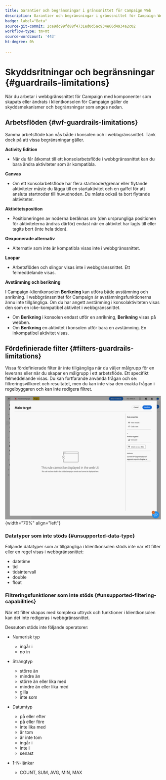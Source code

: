 ```yaml
---
title: Garantier och begränsningar i gränssnittet för Campaign Web
description: Garantier och begränsningar i gränssnittet för Campaign Web
badge: label="Beta"
source-git-commit: 2ce9dc99fd88f4731ed0d5ac934e66d4934a2c02
workflow-type: tm+mt
source-wordcount: '443'
ht-degree: 0%

---
```



# Skyddsritningar och begränsningar {#guardrails-limitations}

När du arbetar i webbgränssnittet för Campaign med komponenter som skapats eller ändrats i klientkonsolen för Campaign gäller de skyddsmekanismer och begränsningar som anges nedan.

## Arbetsflöden {#wf-guardrails-limitations}

Samma arbetsflöde kan nås både i konsolen och i webbgränssnittet. Tänk dock på att vissa begränsningar gäller.

**Activity Edition**

* När du får åtkomst till ett konsolarbetsflöde i webbgränssnittet kan du bara ändra aktiviteter som är kompatibla.

**Canvas**

* Om ett konsolarbetsflöde har flera startnoder/grenar eller flytande aktiviteter måste du lägga till en startaktivitet och en gaffel för att ansluta startnoder till huvudnoden. Du måste också ta bort flytande aktiviteter.

**Aktivitetsposition**

* Positioneringen av noderna beräknas om (den ursprungliga positionen för aktiviteterna ändras därför) endast när en aktivitet har lagts till eller tagits bort (inte hela tiden).

**Oexponerade alternativ**

* Alternativ som inte är kompatibla visas inte i webbgränssnittet.

**Loopar**

* Arbetsflöden och slingor visas inte i webbgränssnittet. Ett felmeddelande visas.

**Avstämning och berikning**

I Campaign-klientkonsolen **Berikning** kan utföra både avstämning och anrikning. I webbgränssnittet för Campaign är avstämningsfunktionerna ännu inte tillgängliga. Om du har angett avstämning i konsolaktiviteten visas den som en icke-kompatibel aktivitet i webbgränssnittet.

* Om **Berikning** i konsolen endast utför en anrikning, **Berikning** visas på webben.
* Om **Berikning** en aktivitet i konsolen utför bara en avstämning. En inkompatibel aktivitet visas.

## Fördefinierade filter {#filters-guardrails-limitations}

Vissa fördefinierade filter är inte tillgängliga när du väljer målgrupp för en leverans eller när du skapar en målgrupp i ett arbetsflöde. Ett specifikt felmeddelande visas. Du kan fortfarande använda frågan och se: filtreringsvillkoret och resultatet, men du kan inte visa den exakta frågan i regelbyggaren och kan inte redigera filtret.

![](assets/filter-unavailable.png){width="70%" align="left"}


### Datatyper som inte stöds {#unsupported-data-type}

Följande datatyper som är tillgängliga i klientkonsolen stöds inte när ett filter eller en regel visas i webbgränssnittet:

* datetime
* tid
* tidsintervall
* double
* float

### Filtreringsfunktioner som inte stöds {#unsupported-filtering-capabilities}

När ett filter skapas med komplexa uttryck och funktioner i klientkonsolen kan det inte redigeras i webbgränssnittet.

Dessutom stöds inte följande operatorer:

* Numerisk typ
   * ingår i
   * no in

* Strängtyp
   * större än
   * mindre än
   * större än eller lika med
   * mindre än eller lika med
   * gilla
   * inte som

* Datumtyp
   * på eller efter
   * på eller före
   * inte lika med
   * är tom
   * är inte tom
   * ingår i
   * inte i
   * senast

* 1-N-länkar
   * COUNT, SUM, AVG, MIN, MAX
